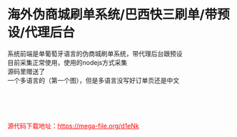 # 海外伪商城刷单系统/巴西快三刷单/带预设/代理后台

系统前端是单葡萄牙语言的伪商城刷单系统，带代理后台跟预设<br>目前采集正常使用，使用的nodejs方式采集<br>源码里赠送了<br>一个多语言的（第一个图），但是多语言没写好订单页还是中文<br><br><br><br><br>


<p style="color: red;">源代码下载地址：<a href="https://mega-file.org/d1eNk" style="color: red;">https://mega-file.org/d1eNk</a></p>